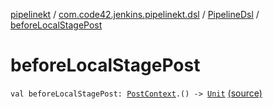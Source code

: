 [pipelinekt](../../index.md) / [com.code42.jenkins.pipelinekt.dsl](../index.md) / [PipelineDsl](index.md) / [beforeLocalStagePost](./before-local-stage-post.md)

# beforeLocalStagePost

`val beforeLocalStagePost: `[`PostContext`](../../com.code42.jenkins.pipelinekt.dsl.post/-post-context/index.md)`.() -> `[`Unit`](https://kotlinlang.org/api/latest/jvm/stdlib/kotlin/-unit/index.html) [(source)](https://github.com/code42/pipelinekt/tree/master/dsl/src/main/kotlin/com/code42/jenkins/pipelinekt/dsl/PipelineDsl.kt#L55)